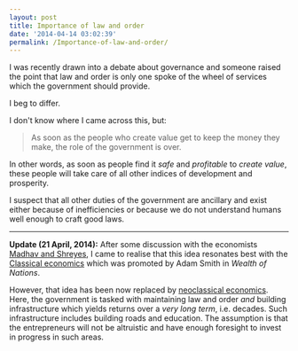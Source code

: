 ```yaml
---
layout: post
title: Importance of law and order
date: '2014-04-14 03:02:39'
permalink: /Importance-of-law-and-order/
---
```


I was recently drawn into a debate about governance and someone raised the point that law and order is only one spoke of the wheel of services which the government should provide.

I beg to differ.

I don't know where I came across this, but:

> As soon as the people who create value get to keep the money they make, the role of the government is over.

In other words, as soon as people find it _safe_ and _profitable_ to _create value_, these people will take care of all other indices of development and prosperity.

I suspect that all other duties of the government are ancillary and exist either because of inefficiencies or because we do not understand humans well enough to craft good laws.

----

**Update (21 April, 2014):** After some discussion with the economists [Madhav and Shreyes](http://programming-r-pro-bro.blogspot.in/), I came to realise that this idea resonates best with the [Classical economics](http://en.wikipedia.org/wiki/Classical_economics) which was promoted by Adam Smith in _Wealth of Nations_.

However, that idea has been now replaced by [neoclassical economics](http://en.wikipedia.org/wiki/Neoclassical_economics). Here, the government is tasked with maintaining law and order _and_ building infrastructure which yields returns over a _very long term_, i.e. decades. Such infrastructure includes building roads and education. The assumption is that the entrepreneurs will not be altruistic and have enough foresight to invest in progress in such areas.
